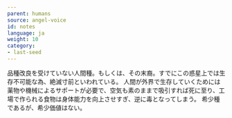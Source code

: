 ```yaml
---
parent: humans
source: angel-voice
id: notes
language: ja
weight: 10
category:
- last-seed
---
```


品種改良を受けていない人間種。もしくは、その末裔。すでにこの惑星上では生存不可能な為、絶滅寸前といわれている。
人間が外界で生存していくためには薬物や機械によるサポートが必要で、空気も素のままで吸引すれば死に至り、工場で作られる食物は身体能力を向上させすぎ、逆に毒となってしまう。
希少種であるが、希少価値はない。
